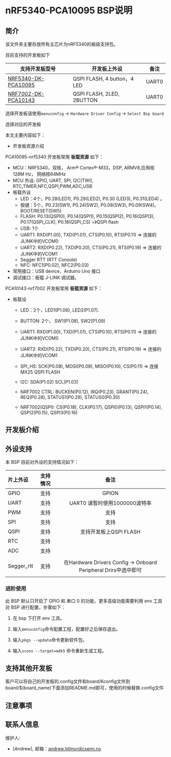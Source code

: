 # nRF5340-PCA10095 BSP说明

## 简介

该文件夹主要存放所有主芯片为nRF5340的板级支持包。

目前支持的开发板如下

| 支持开发板型号                                               | 开发板上外设                | 备注  |
| ------------------------------------------------------------ | --------------------------- | ----- |
| [NRF5340-DK-PCA10095](https://www.nordicsemi.com/Products/Development-hardware/nRF5340-DK) | QSPI FLASH, 4 button，4 LED | UART0 |
| [NRF7002-DK-PCA10143](https://www.nordicsemi.com/Products/Development-hardware/nRF7002-DK) | QSPI FLASH, 2LED, 2BUTTON   | UART0 |




选择开发板请使用`menuconfig` -> `Hardware Driver Config` -> `Select Bsp board`

选择对应的开发板

本文主要内容如下：

- 开发板资源介绍

PCA10095-nrf5340 开发板常用 **板载资源** 如下：

- MCU：NRF5340，双核， Arm® Cortex®-M33，DSP, ARMV8,应用核128M Hz， 网络核64MHz
- MCU 外设: GPIO, UART, SPI, I2C(TWI), RTC,TIMER,NFC,QSPI,PWM,ADC,USB
- 板载外设
  - LED：4个，P0.28(LED1), P0.29(LED2), P0.30 (LED3), P0.31(LED4) 。
  - 按键：5个，P0.23(SW1), P0.24(SW2), P0.08(SW3), P0.09(SW4)。BOOT/RESET(SW5)
  - FLASH: P0.13(QSPI0), P0.14(QSPI1), P0.15(QSPI2), P0.16(QSPI3), P0.17(QSPI_CLK), P0.18(QSPI_CS)  =》QSPI flash
  - USB:   1个
  - UART1: RXD(P1.00), TXD(P1.01), CTS(P0.10), RTS(P0.11)   => 连接的JLINK中的VCOM0
  - UART2: RXD(P0.22), TXD(P0.20), CTS(P0.21), RTS(P0.19)  => 连接的JLINK中的VCOM1
  - Segger RTT (RTT Console)
  - NFC: NFC1(P0.02), NFC2(P0.03)
- 常用接口：USB device、Arduino Uno 接口
- 调试接口：板载 J-LINK 调试器。

PCA10143-nrf7002 开发板常用 **板载资源** 如下：

- 板载设
  - LED：2个，LED1(P1.06), LED2(P1.07).

  - BUTTON: 2个， SW1(P1.08), SW2(P1.09)

  - UART1: RXD(P1.00), TXD(P1.01), CTS(P0.10), RTS(P0.11)   => 连接的JLINK中的VCOM0

  - UART2: RXD(P0.22), TXD(P0.20), CTS(P0.21), RTS(P0.19)  => 连接的JLINK中的VCOM1

  - SPI_HS: SCK(P0.08), MOSI(P0.09), MISO(P0.10), CS(P0.11)  => 连接MX25 QSPI FLASH

  - I2C: SDA(P1.02)   SCL(P1.03)

  - NRF7002 CTRL: BUCKEN(P0.12), IRQ(P0.23), GRANT(P0.24), REQ(P0.28), STATUS1(P0.29), STATUS0(P0.30)

  - NRF7002(QSPI): CS(P0.18), CLK(P0.17), QSPI0(P0.13), QSPI1(P0.14), QSPI2(P0.15), QSPI3(P0.16)

    

## 开发板介绍

## 外设支持

本 BSP 目前对外设的支持情况如下：

| **片上外设** | **支持情况** |        **备注**        |
| :----------- | :----------: | :--------------------: |
| GPIO         |     支持     |         GPION          |
| UART         |     支持     |         UART0 请暂时使用1000000波特率|
| PWM          |     支持     |          支持          |
| SPI          |     支持     |          支持          |
| QSPI         |     支持     | 支持开发板上QSPI FLASH |
| RTC          |     支持     |                        |
| ADC          |     支持     |                        |
|  |              |                        |
| Segger_rtt | 支持 | 在Hardware Drivers Config → Onboard Peripheral Drirs中选中即可 |
|              |              |                        |



### 进阶使用

此 BSP 默认只开启了 GPIO 和 串口 0 的功能，更多高级功能需要利用 env 工具对 BSP 进行配置，步骤如下：

1. 在 bsp 下打开 env 工具。

2. 输入`menuconfig`命令配置工程，配置好之后保存退出。

3. 输入`pkgs --update`命令更新软件包。

4. 输入`scons --target=mdk5` 命令重新生成工程。



## 支持其他开发板

客户可以将自己的开发板的.config文件和board/Kconfig文件到board/$(board_name)下面添加README.md即可，使用的时候替换.config文件

## 注意事项

## 联系人信息

维护人:

-  [Andrew], 邮箱：<andrew.li@nordicsemi.no>